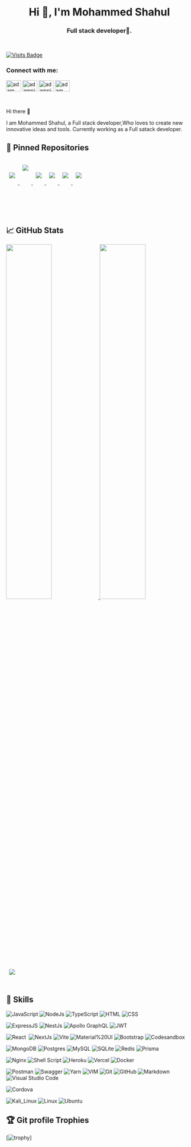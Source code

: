 <h1 align="center">Hi 👋, I'm Mohammed Shahul</h1>
<h3 align="center">Full stack developer🌟.</h3>
<br>

[![Visits Badge](https://badges.pufler.dev/visits/mshahulpm/mshahulpm)](https://github.com/mshahulpm)

<h3 align="left">Connect with me:</h3>
<p align="left">
  <a href="https://www.linkedin.com/in/mohammed-shahul-pm-b225b6205/" target="blank"><img align="center"
      src="https://raw.githubusercontent.com/rahuldkjain/github-profile-readme-generator/master/src/images/icons/Social/linked-in-alt.svg"
      alt="adam pithewan" height="30" width="40" /></a>
	 <a href="https://twitter.com/mshahul_pm" target="blank"><img align="center"
      src="https://raw.githubusercontent.com/rahuldkjain/github-profile-readme-generator/master/src/images/icons/Social/twitter.svg"
      alt="adampithewan" height="30" width="40" /></a>
  <a href="https://www.hackerrank.com/mshahulpm" target="blank"><img align="center"
      src="https://raw.githubusercontent.com/rahuldkjain/github-profile-readme-generator/master/src/images/icons/Social/hackerrank.svg"
      alt="adampithewan" height="30" width="40" /></a>
<a href="https://leetcode.com/Mohammed-Shahul-P-M/" target="blank"><img align="center"
      src="https://raw.githubusercontent.com/rahuldkjain/github-profile-readme-generator/master/src/images/icons/Social/leet-code.svg"
      alt="adam pithen wala" height="30" width="40" /></a>
</p>

<br>

Hi there 👋

I am Mohammed Shahul, a Full stack developer,Who loves to create new innovative ideas and tools. Currently working as a Full satack developer.

## 📌 Pinned Repositories

<a href="https://github.com/mshahulpm/E-commerce-backend">
  <img align="center" style="margin:1rem 0.5rem;min-height: 60px;" src="https://github-readme-stats.vercel.app/api/pin/?username=mshahulpm&repo=E-commerce-backend&title_color=ffffff&text_color=c9cacc&icon_color=4AB197&bg_color=1A2B34&height=200&langs_count=5" />
</a>
<a href="https://github.com/mshahulpm/E-commerce-Store">
  <img align="center" style="margin:1rem 0.5rem;min-height: 100px;" src="https://github-readme-stats.vercel.app/api/pin/?username=mshahulpm&repo=E-commerce-Store&title_color=ffffff&text_color=c9cacc&icon_color=4AB197&bg_color=1A2B34" />
</a>
<a href="https://github.com/mshahulpm/E-commerce-admin-panel">
  <img align="center" style="margin:1rem 0.5rem;min-height: 60px;" src="https://github-readme-stats.vercel.app/api/pin/?username=mshahulpm&repo=E-commerce-admin-panel&title_color=ffffff&text_color=c9cacc&icon_color=4AB197&bg_color=1A2B34" />
</a>
<a href="https://github.com/mshahulpm/nodejs-json-to-excel-cli">
  <img align="center" style="margin:1rem 0.5rem;min-height: 60px;" src="https://github-readme-stats.vercel.app/api/pin/?username=mshahulpm&repo=nodejs-json-to-excel-cli&title_color=ffffff&text_color=c9cacc&icon_color=4AB197&bg_color=1A2B34" />
</a>
<a href="https://github.com/mshahulpm/Grocery-delivery-management">
  <img align="center" style="margin:1rem 0.5rem;min-height: 60px;" src="https://github-readme-stats.vercel.app/api/pin/?username=mshahulpm&repo=Grocery-delivery-management&title_color=ffffff&text_color=c9cacc&icon_color=4AB197&bg_color=1A2B34" />
</a>
<a href="https://github.com/mshahulpm/BackendLearning">
  <img align="center" style="margin:1rem 0.5rem;min-height: 60px;" src="https://github-readme-stats.vercel.app/api/pin/?username=mshahulpm&repo=BackendLearning&title_color=ffffff&text_color=c9cacc&icon_color=4AB197&bg_color=1A2B34" />
</a>

<br>
<br>

## &#x1f4c8; GitHub Stats

<p align="left">
  <a href="https://github.com/mshahulpm">
  <img width="49.5%" src="https://github-readme-stats.vercel.app/api?username=mshahulpm&&show_icons=true&count_private=true&title_color=ffffff&text_color=c9cacc&icon_color=4AB097&bg_color=1A2B34" />
    <img width="49.5%" src="https://github-readme-streak-stats.herokuapp.com/?user=mshahulpm&theme=dark&hide_border=true&background=1A2B34" />
  </a>
</p>

<a href="https://github.com/mshahulpm">
  <img align="center" style="margin:0.5rem" src="https://github-readme-stats.vercel.app/api/top-langs/?username=mshahulpm&hide=html,css&title_color=ffffff&text_color=c9cacc&icon_color=4AB197&bg_color=1A2B34&langs_count=10&layout=compact" />
</a>


<br>
<br>

## 💼 Skills


![JavaScript](https://img.shields.io/badge/-JavaScript-05122A?style=flat&logo=javascript)
![NodeJs](https://img.shields.io/badge/Nodejs-05122A?style=flat&logo=Node.js)
![TypeScript](https://img.shields.io/badge/TypeScript-05122A?style=flat&logo=typescript)
![HTML](https://img.shields.io/badge/-HTML-05122A?style=flat&logo=HTML5)
![CSS](https://img.shields.io/badge/-CSS-05122A?style=flat&logo=CSS3&logoColor=1572B6)

![ExpressJS](https://img.shields.io/badge/ExpressJs-05122A?style=flat&logo=Express)
![NestJs](https://img.shields.io/badge/nestjs-05122A?style=flat&logo=nestjs)
![Apollo GraphQL](https://img.shields.io/badge/Apollo%20GraphQL-05122A?style=flat&logo=Apollo%20GraphQL)
![JWT](https://img.shields.io/badge/JWT-05122A?style=flat&logo=JSON%20web%20tokens)

![React](https://img.shields.io/badge/-React-05122A?style=flat&logo=react)&nbsp;
![NextJs](https://img.shields.io/badge/Next%20Js-05122A?style=flat&logo=nextdotjs)
![Vite](https://img.shields.io/badge/Vite-05122A?style=flat&logo=vite)
![Material%20UI](https://img.shields.io/badge/Material%20UI-05122A?style=flat&logo=mui)
![Bootstrap](https://img.shields.io/badge/Bootstrap-05122A?style=flat&logo=bootstrap)
![Codesandbox](https://img.shields.io/badge/Codesandbox-05122A?style=flat&logo=codesandbox)

![MongoDB](https://img.shields.io/badge/MongoDB-05122A?style=flat&logo=MongoDb&)
![Postgres](https://img.shields.io/badge/PostgreSQL-05122A?style=flat&logo=postgresql)
![MySQL](https://img.shields.io/badge/MySQL-05122A?style=flat&logo=MySQL)
![SQLite](https://img.shields.io/badge/SQLite-05122A?style=flat&logo=sqlite)
![Redis](https://img.shields.io/badge/redis-05122A?style=flat&logo=redis)
![Prisma](https://img.shields.io/badge/Prisma-05122A?style=flat&logo=Prisma)

![Nginx](https://img.shields.io/badge/Nginx-05122A?style=flat&logo=nginx)
![Shell Script](https://img.shields.io/badge/Shell_Script-05122A?style=flat&logo=gnu-bash)
![Heroku](https://img.shields.io/badge/Heroku-05122A?style=flat&logo=heroku)
![Vercel](https://img.shields.io/badge/Vercel-05122A?style=flat&logo=vercel)
![Docker](https://img.shields.io/badge/Docker-05122A?style=flat&logo=docker)

![Postman](https://img.shields.io/badge/Postman-05122A?style=flat&logo=Postman)
![Swagger](https://img.shields.io/badge/Swagger-05122A?style=flat&logo=Swagger)
![Yarn](https://img.shields.io/badge/Yarn-05122A?style=flat&logo=yarn)
![VIM](https://img.shields.io/badge/VIM-05122A?style=flat&logo=vim)
![Git](https://img.shields.io/badge/-Git-05122A?style=flat&logo=git)
![GitHub](https://img.shields.io/badge/-GitHub-05122A?style=flat&logo=github)
![Markdown](https://img.shields.io/badge/-Markdown-05122A?style=flat&logo=markdown)
![Visual Studio Code](https://img.shields.io/badge/-Visual%20Studio%20Code-05122A?style=flat&logo=visual-studio-code&logoColor=007ACC)

![Cordova](https://img.shields.io/badge/Cordova-05122A?style=flat&logo=cordova)

![Kali_Linux](https://img.shields.io/badge/Kali_Linux-05122A?style=flat&logo=kali-linux)
![Linux](https://img.shields.io/badge/Linux-05122A?style=flat&logo=linux)
![Ubuntu](https://img.shields.io/badge/Ubuntu-05122A?style=flat&logo=ubuntu)


## :trophy: Git profile Trophies

[![trophy](https://github-profile-trophy.vercel.app/?username=mshahulpm&theme=darkhub)]

<br>

